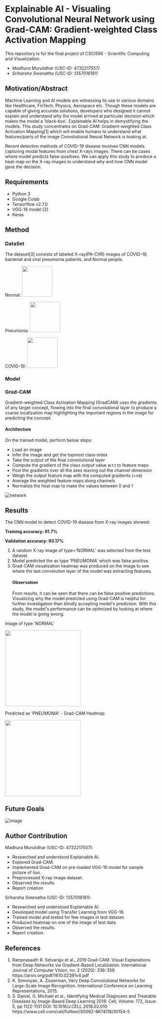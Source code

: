 # Explainable AI - Visualing Convolutional Neural Network using Grad-CAM: Gradient-weighted Class Activation Mapping
This repository is for the final project of CSCI596 - Scientific Computing and Visualization.

- _Madhura Murulidhar (USC-ID: 4732217557)_
- _Sriharsha Sreenatha (USC-ID: 1357016181)_

<h2>Motivation/Abstract</h2>

Machine Learning and AI models are witnessing its use in various domains like Healthcare, FinTech, Physics, Aerospace etc. Though these models are capable of giving accurate solutions, developers who designed it cannot explain and understand why the model arrived at particular decision which makes the model a 'black-box'. Explainable AI helps in demystifying the models. This study concentrates on Grad-CAM: Gradient-weighted Class Activation Mapping[1] which will enable humans to understand what features/parts of the image Convolutional Neural Network is looking at. 

Recent detection methods of COVID-19 disease involves CNN models capturing modal features from chest X-rays images. There can be cases where model predicts false-positives. We can apply this study to produce a heat-map on the X-ray images to understand why and how CNN model gave the decision.

<h2>Requirements</h2>
<ul>
  <li> Python 3 </li>
  <li> Google Colab </li>
  <li> Tensorflow v2.7.0 </li>
  <li> VGG-16 model [2] </li>
  <li> Keras </li>
</ul>

<h2>Method</h2>
<h3>DataSet</h3>
The dataset[3] consists of labeled X-ray(PA-CXR) images of COVID-19, bacterial and viral pneumonia patients, and Normal people. 

Normal:
<img src="https://user-images.githubusercontent.com/28820837/146003836-239eb619-9930-4607-8ffe-065712e4b4ff.jpg" data-canonical-src="https://user-images.githubusercontent.com/28820837/146003836-239eb619-9930-4607-8ffe-065712e4b4ff.jpg" width="100" height="100" />

Pneumonia: 
<img src="https://user-images.githubusercontent.com/28820837/146003883-dec5ac34-5599-4df6-9c82-1d8d2705524f.jpg" data-canonical-src="https://user-images.githubusercontent.com/28820837/146003883-dec5ac34-5599-4df6-9c82-1d8d2705524f.jpg" width="100" height="100" />

COVID-19:
<img src="https://user-images.githubusercontent.com/28820837/146002877-7280fd5c-c2b0-4088-a5c5-18e77ff8d02b.jpg" data-canonical-src="https://user-images.githubusercontent.com/28820837/146002877-7280fd5c-c2b0-4088-a5c5-18e77ff8d02b.jpg" width="100" height="100" />


<h3>Model</h3>

<h3>Grad-CAM</h3>
Gradient-weighted Class Activation Mapping (GradCAM) uses the gradients of any target concept, flowing into the final convolutional layer to produce a coarse localization map highlighting the important regions in the image for predicting the concept.

<h4>Architecture</h4>
On the trained model, perform below steps:

- Load an image 
- Infer the image and get the topmost class index
- Take the output of the final convolutional layer
- Compute the gradient of the class output value w.r.t to feature maps
- Pool the gradients over all the axes leaving out the channel dimension
- Weigh the output feature map with the computed gradients (+ve)
- Average the weighted feature maps along channels
- Normalize the heat map to make the values between 0 and 1

![network](https://user-images.githubusercontent.com/13382099/143785350-2d6ca00a-64dc-4617-903c-c99d5f72a6f4.png)

<h2>Results</h2>

The CNN model to detect COVID-19 disease from X-ray images showed:

**Training accuracy: 91.7%**

**Validation accuracy: 93.17%**

<ol>
<li>A random X-ray image of type='NORMAL' was selected from the test dataset.</li>
<li>Model predicted the as type 'PNEUMONIA' which was false positive.</li>
<li>Grad-CAM visualization heatmap was produced on the image to see where the last convolution layer of the model was extracting features. </li>
  <h4> Observation </h4>
    From results, it can be seen that there can be false positive predictions. Visualizing why the model predicted using Grad-CAM is helpful for further investigation than blindly accepting model's prediction. With this study, the model's performance can be optimized by looking at where the model is going wrong.
</ol>

Image of type 'NORMAL'

<img src="https://user-images.githubusercontent.com/28820837/146004959-a93c03b1-295d-43a0-acff-90df51ecb350.png" data-canonical-src="https://user-images.githubusercontent.com/28820837/146004959-a93c03b1-295d-43a0-acff-90df51ecb350.png" width="250" height="250" /> 

Predicted as 'PNEUMONIA' - Grad-CAM Heatmap

<img src="https://user-images.githubusercontent.com/28820837/146004987-26ed8759-870b-495a-b138-6e94cf42fcd5.png" data-canonical-src="https://user-images.githubusercontent.com/28820837/146004987-26ed8759-870b-495a-b138-6e94cf42fcd5.png" width="250" height="250" /> 
  
<h2>Future Goals</h2>

![image](https://user-images.githubusercontent.com/13382099/143785469-9187ed0e-e240-4a45-9105-9aee430c1e0f.png)

<h2> Author Contribution </h2>

Madhura Murulidhar (USC-ID: 4732217557):

- Researched and understood Explainable AI.
- Explored Grad-CAM.
- Implemented Grad-CAM on pre-loaded VGG-16 model for sample picture of lion.
- Preprocessed X-ray image dataset.
- Observed the results.
- Report creation

Sriharsha Sreenatha (USC-ID: 1357016181):

- Researched and understood Explainable AI.
- Developed model using Transfer Learning from VGG-16.
- Trained model and tested for few images in test dataset.
- Produced heatmap on one of the image of test data.
- Observed the results.
- Report creation.

<h2>References</h2>
<ol>
<li> Ramprasaath R. Selvaraju et al., 2019 Grad-CAM: Visual Explanations from Deep Networks via Gradient-Based Localization. International Journal of Computer Vision, no. 2 (2020): 336-359.
  https://arxiv.org/pdf/1610.02391v4.pdf </li>
  <li> K. Simonyan, A. Zisserman, Very Deep Convolutional Networks for Large-Scale Image Recognition. International Conference on Learning Representations, 2015. </li>
<li> S. Daniel, G. Michael et al., Identifying Medical Diagnoses and Treatable Diseases by Image-Based Deep Learning
2018: Cell, Volume: 172, Issue: 5, pp 1122-1131  DOI: 10.1016/J.CELL.2018.02.010 https://www.cell.com/cell/fulltext/S0092-8674(18)30154-5 </li>
</ol>
